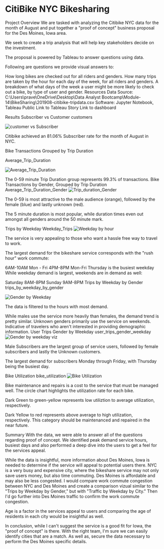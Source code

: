 # CitiBike NYC Bikesharing
Project Overview
We are tasked with analyzing the Citibike NYC data for the month of August and put together a "proof of concept" business proposal for the Des Moines, Iowa area.

We seek to create a trip analysis that will help key stakeholders decide on the investment.

The proposal is powered by Tableau to answer questions using data.

Following are questions we provide visual answers to:

How long bikes are checked out for all riders and genders.
How many trips are taken by the hour for each day of the week, for all riders and genders.
A breakdown of what days of the week a user might be more likely to check out a bike, by type of user and gender.
Resources
Data Source: C:\Users\prave\OneDrive\Desktop\Data Analyst Bootcamp\Module-14\BikeSharing\201908-citibike-tripdata.csv
Software: Jupyter Notebook, Tableau Public
Link to Tableau Story
Link to dashboard

Results
Subscriber vs Customer
customers

![customer vs Subscriber](https://user-images.githubusercontent.com/72875921/145640743-1c996228-8c5f-45f4-882d-54f4a8b26480.PNG)




Citibike achieved an 81.06% Subscriber rate for the month of August in NYC.

Bike Transactions Grouped by Trip Duration






Average_Trip_Duration

![Average_Trip_Duration](https://user-images.githubusercontent.com/72875921/145640789-3931ec69-5bdf-462a-b4da-9d928e269285.PNG)

The 0-59 minute Trip Duration group represents 99.3% of transactions.
Bike Transactions by Gender, Grouped by Trip Duration
Average_Trip_Duration_Gender
![Trip_duration_Gender](https://user-images.githubusercontent.com/72875921/145640847-098ef4d0-d318-400f-858b-ab4e7ff8cf79.PNG)

The 0-59 is most attractive to the male audience (orange), followed by the female (blue) and lastly unknown (red).

The 5 minute duration is most popular, while duration times even out amongst all genders around the 50 minute mark.

Trips by Weekday
Weekday_Trips
![Weekday by hour](https://user-images.githubusercontent.com/72875921/145641074-e3103d46-ad86-41ad-a795-03507626f3a5.PNG)



The service is very appealing to those who want a hassle free way to travel to work.

The largest demand for the bikeshare service corresponds with the "rush hour" work commute:

6AM-10AM Mon - Fri
4PM-8PM Mon-Fri
Thursday is the busiest weekday
While weekday demand is largest, weekends are in demand as well:

Saturday 8AM-8PM
Sunday 9AM-8PM
Trips by Weekday by Gender
trips_by_weekday_by_gender

![Gender by Weekday](https://user-images.githubusercontent.com/72875921/145641187-dc984d98-89af-4cbb-bfe7-d54f3355689e.PNG)


The data is filtered to the hours with most demand.

While males use the service more heavily than females, the demand trend is pretty similar.
Unknown genders primarily use the service on weekends. Indicative of travelers who aren't interested in providing demographic information.
User Trips Gender by Weekday
user_trips_gender_weekday
![Gender by weekday viz](https://user-images.githubusercontent.com/72875921/145641245-475a51e3-fa6a-4a02-ba3d-0d97519a3bae.PNG)


Male Subscribers are the largest group of service users, followed by female subscribers and lastly the Unknown customers.

The largest demand for subscribers Monday through Friday, with Thursday being the busiest day.

Bike Utilization
bike_utilization
![Bike Utilization](https://user-images.githubusercontent.com/72875921/145641308-a1030ce6-3d91-49cb-aa3a-97309c94a082.PNG)


Bike maintenance and repairs is a cost to the service that must be managed well. The circle chart highlights the utilization rate for each bike.

Dark Green to green-yellow represents low utiliztion to average utilization, respectively.

Dark Yellow to red represents above average to high utilization, respectively. This category should be maintenanced and repaired in the near future.

Summary
With the data, we were able to answer all of the questions regarding proof of concept. We identified peak demand service hours, busiest days and also performed a deep dive into the users to get a feel for the services appeal.

While the data is insightful, more information about Des Moines, Iowa is needed to determine if the service will appeal to potential users there. NYC is a very busy and expensive city, where the bikeshare service may not only save users money, but also time commuting. Des Moines is affordable and may also be less congested. I would compare work commute congestion between NYC and Des Moines and create a comparison vizual similar to the "Trips by Weekday by Gender," but with "Traffic by Weekday by City." Then I'd go further into Des Moines traffic to confirm the work commute congestion.

Age is a factor in the services appeal to users and comparing the age of residents in each city would be insightful as well.

In conclusion, while I can't suggest the service is a good fit for Iowa, the "proof of concept" is there. With the right team, I'm sure we can easily identify cities that are a match. As well as, secure the data necessary to perform the Des Moines specific details.
